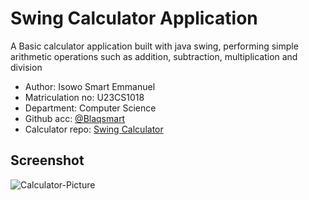 # Swing Calculator Application

A Basic calculator application built with java swing, performing simple arithmetic operations such as addition, subtraction, multiplication and division

- Author: Isowo Smart Emmanuel
- Matriculation no: U23CS1018
- Department: Computer Science
- Github acc: [@Blaqsmart](https://github.com/Blaqsmart)
- Calculator repo: [Swing Calculator](https://github.com/Blaqsmart/Swing-Calculator-U23CS1018)

## Screenshot

![Calculator-Picture](./images/calculator-pic.png)

